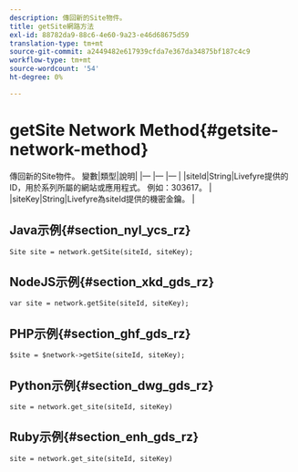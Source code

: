 ```yaml
---
description: 傳回新的Site物件。
title: getSite網路方法
exl-id: 88782da9-88c6-4e60-9a23-e46d68675d59
translation-type: tm+mt
source-git-commit: a2449482e617939cfda7e367da34875bf187c4c9
workflow-type: tm+mt
source-wordcount: '54'
ht-degree: 0%

---
```


# getSite Network Method{#getsite-network-method}

傳回新的Site物件。
變數|類型|說明|
|— |— |— |
|siteId|String|Livefyre提供的ID，用於系列所屬的網站或應用程式。 例如：303617。  |
|siteKey|String|Livefyre為siteId提供的機密金鑰。  |

## Java示例{#section_nyl_ycs_rz}

```
Site site = network.getSite(siteId, siteKey); 
```

## NodeJS示例{#section_xkd_gds_rz}

```
var site = network.getSite(siteId, siteKey); 
```

## PHP示例{#section_ghf_gds_rz}

```
$site = $network->getSite(siteId, siteKey);
```

## Python示例{#section_dwg_gds_rz}

```
site = network.get_site(siteId, siteKey) 
```

## Ruby示例{#section_enh_gds_rz}

```
site = network.get_site(siteId, siteKey) 
```
